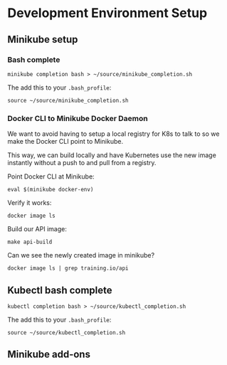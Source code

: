 # Development Environment Setup

## Minikube setup

### Bash complete

    minikube completion bash > ~/source/minikube_completion.sh

The add this to your `.bash_profile`:

    source ~/source/minikube_completion.sh    

### Docker CLI to Minikube Docker Daemon

We want to avoid having to setup a local registry for K8s to talk to so we make the Docker CLI point to Minikube.

This way, we can build locally and have Kubernetes use the new image instantly without a push to and pull from a registry.

Point Docker CLI at Minikube:

    eval $(minikube docker-env)

Verify it works:

    docker image ls

Build our API image:

    make api-build

Can we see the newly created image in minikube?

    docker image ls | grep training.io/api

## Kubectl bash complete

    kubectl completion bash > ~/source/kubectl_completion.sh

The add this to your `.bash_profile`:

    source ~/source/kubectl_completion.sh

## Minikube add-ons

